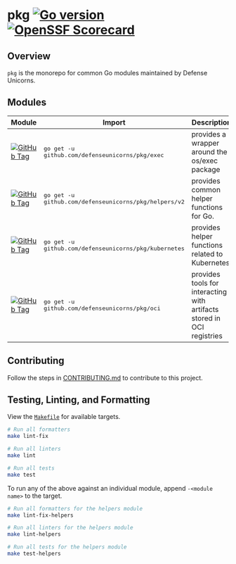 # pkg [![Go version](https://img.shields.io/github/go-mod/go-version/defenseunicorns/pkg?filename=helpers/go.mod)](https://go.dev/) [![OpenSSF Scorecard](https://api.securityscorecards.dev/projects/github.com/defenseunicorns/pkg/badge)](https://securityscorecards.dev/viewer/?uri=github.com/defenseunicorns/pkg)

## Overview

`pkg` is the monorepo for common Go modules maintained by Defense Unicorns.

## Modules

| Module | Import | Description |
| --- | --- | --- |
| [![GitHub Tag](https://img.shields.io/github/v/tag/defenseunicorns/pkg?sort=date&filter=exec%2F*&label)](https://pkg.go.dev/github.com/defenseunicorns/pkg/exec) | <pre lang="bash">go get -u github.com/defenseunicorns/pkg/exec</pre> | provides a wrapper around the os/exec package |
| [![GitHub Tag](https://img.shields.io/github/v/tag/defenseunicorns/pkg?sort=date&filter=helpers%2F*&label)](https://pkg.go.dev/github.com/defenseunicorns/pkg/helpers/v2) | <pre lang="bash">go get -u github.com/defenseunicorns/pkg/helpers/v2</pre> | provides common helper functions for Go. |
| [![GitHub Tag](https://img.shields.io/github/v/tag/defenseunicorns/pkg?sort=date&filter=kubernetes%2F*&label)](https://pkg.go.dev/github.com/defenseunicorns/pkg/kubernetes) | <pre lang="bash">go get -u github.com/defenseunicorns/pkg/kubernetes</pre> | provides helper functions related to Kubernetes. |
| [![GitHub Tag](https://img.shields.io/github/v/tag/defenseunicorns/pkg?sort=date&filter=oci%2F*&label)](https://pkg.go.dev/github.com/defenseunicorns/pkg/oci) | <pre lang="bash">go get -u github.com/defenseunicorns/pkg/oci</pre> | provides tools for interacting with artifacts stored in OCI registries |

## Contributing

Follow the steps in [CONTRIBUTING.md](./.github/CONTRIBUTING.md) to contribute to this project.

## Testing, Linting, and Formatting

View the [`Makefile`](Makefile) for available targets.

```bash
# Run all formatters
make lint-fix

# Run all linters
make lint

# Run all tests
make test
```

To run any of the above against an individual module, append `-<module name>` to the target.

```bash
# Run all formatters for the helpers module
make lint-fix-helpers

# Run all linters for the helpers module
make lint-helpers

# Run all tests for the helpers module
make test-helpers
```
